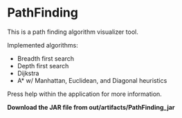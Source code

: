 # PathFinding

This is a path finding algorithm visualizer tool. 

Implemented algorithms:
- Breadth first search
- Depth first search
- Dijkstra
- A* w/ Manhattan, Euclidean, and Diagonal heuristics

Press help within the application for more information.


**Download the JAR file from out/artifacts/PathFinding_jar**
